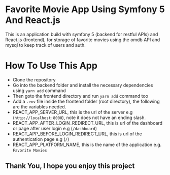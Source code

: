 # Favorite Movie App Using Symfony 5 And React.js

This is an application build with symfony 5 (backend for restful APIs) and React.js (frontend), for storage of favorite movies using the omdb API and mysql to keep track of users and auth.

# How To Use This App
- Clone the repository
- Go into the backend folder and install the necessary dependencies using `yarn add` command
- Then goto the frontend directory and run `yarn add` command too
- Add a `.env` file inside the frontend folder (root directory), the following are the variables needed.
 - REACT_APP_SERVER_URL, this is the url of the server e.g (`http://localhost:8000`), note it does not have an ending slash.
 - REACT_APP_AFTER_LOGIN_REDIRECT_URL, this is url of the dashboard or page after user login e.g (`/dashboard`)
 - REACT_APP_BEFORE_LOGIN_REDIRECT_URL, this is url of the authentication page e.g (`/`)
 - REACT_APP_PLATFORM_NAME, this is the name of the application e.g. `Favorite Movies`

## Thank You, I hope you enjoy this project
